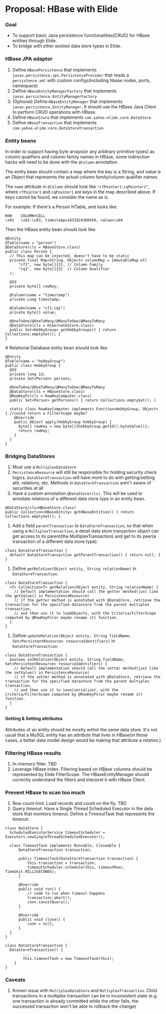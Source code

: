 # Proposal: HBase with Elide

### Goal
- To support basic Java persistence functionalities(CRUD) for HBase entities through Elide.
- To bridge with other existed data store types in Elide.

### HBase JPA adaptor
1. Define `HBasePersistence` that implements `javax.persistence.spi.PersistenceProvider` that reads a `persistence.xml` with custom configs(including hbase nodes, ports, namespace)
1. Define `HBaseEntityManagerFactory` that implements `javax.persistence.EntityManagerFactory`
1. (Optional) Define `HBaseEntityManager` that implements `javax.persistence.EntityManager`. It should use the HBase Java Client to perform CRUD operations with HBase.
1. Define `HBaseStore` that implements `com.yahoo.elide.core.DataStore`
1. Define `HBaseTransaction` that implements `com.yahoo.elide.core.DataStoreTransaction`

### Entity beans
In order to support having byte arrays(or any arbitrary primitive types) as column qualifiers and column family names in HBase, some indirection hacks will need to be done with the `@Column` annotation.

The entity bean should contain a map where the key is a String, and value is an Object that represents the actual column family/column qualifier names.

The `name` attribute in `@Column` should look like `"cfPointer1:cqPointer1"`, where `cfPointer1` and `cqPointer1` are keys in the map described above. If keys cannot be found, we consider the name as is.

For example:
If there's a Person HTable, and looks like:  
```
ROW    COLUMN+CELL
\x01   \x02:\x03, timestamp=1431924360459, value=\x04
```

Then the HBase entity bean should look like:
```
@Entity
@Table(name = "person")
@DataStore(cls = HBaseStore.class)
public class Person {
  // This map can be injected, doesn't have to be static
  private final Map<String, Object> columnMap = ImmutableMap.of(
      "cf1", new byte[]{2}, // Column Family
      "cq1", new byte[]{3}  // Column Qualifier
  );

  @Id
  private byte[] rowKey;

  @Column(name = "timestamp")
  private Long timestamp;

  @Column(name = "cf1:cq1")
  private byte[] value;

  @OneToOne/@OneToMany/@ManyToOne/@ManyToMany
  @DataStore(cls = HibernateStore.class)
  public Set<HobbyGroup> getHobbyGroups() { return Collections.emptySet(); }
}
```

A Relational Database entity bean should look like:
```
@Entity
@Table(name = "hobbyGroup")
public class HobbyGroup {
  @Id
  private long id;
  private Set<Person> persons;

  @OneToOne/@OneToMany/@ManyToOne/@ManyToMany
  @DataStore(cls = HBaseStore.class)
  @RowKeyFn(cls = RowKeyComputer.class)
  public Set<Person> getPersons() { return Collections.emptySet(); }

  static class RowKeyComputer implements Function<HobbyGroup, Object> { //could return a FilterScope maybe?
    @Override
    public Object apply(HobbyGroup hobbyGroup) {
      byte[] rowKey = new byte[]{hobbyGroup.getId().byteValue()};
      return rowKey;
    }
  }
}
```

### Bridging DataStores
1. Must use a `MultiplexDataStore`
1. `PersistenceResource` will still be responsible for holding security check logics. `DataStoreTransaction` will have more to do with getting/setting attr, relations, etc. Methods in `DataStoreTransaction` aren't aware of securities at all
1. Have a custom annotation `@DataStore(cls)`. This will be used to annotate relations of a different data store type in an entity bean.
```
@DataStore(cls=HBaseStore.class)
public Collection<HBaseEntity> getHBaseEntities() { return Collections.emptySet(); }
```
1. Add a field `parentTransaction` to `DataStoreTransaction`, so that when using a `MultiplexTransaction`, a detail data store transaction object can get access to its parent(the MultiplexTransaction) and get to its peer(a transaction of a different data store type):
```
class DataStoreTransaction {
  default DataStoreTransaction getParentTransaction() { return null; }
}
```
1. Define `getRelation(Object entity, String relationName)` in `DataStoreTransaction`:
```
class DataStoreTransaction {
  <T> Collection<T> getRelation(Object entity, String relationName) {
    // Default implementation should call the getter method(just like the getValue() in PersistenceResource)
    // if the getter method is annotated with @DataStore, retrieve the transaction for the specified datastore from the parent multiplex transaction,
    // and then use it to loadObjects, with the Criteria/FilterScope computed by @RowKeyFn(or maybe rename it) function.
  }
}
```
1. Define `updateRelation(Object entity, String fieldName, Set<PersistentResource> resourceIdentifiers)` in `DataStoreTransaction`:
```
class DataStoreTransaction {
  boolean setRelation(Object entity, String fieldName, Set<PersistentResource> resourceIdentifiers) {
    // Default implementation should call the setter method(just like the setValue() in PersistenceResource)
    // if the setter method is annotated with @DataStore, retrieve the transaction for the specified datastore from the parent multiplex transaction,
    // and then use it to save(serialize), with the Criteria/FilterScope computed by @RowKeyFn(or maybe rename it) function.
  }
}
```

#### Getting & Setting attributes
Attributes of an entity should be mostly within the same data store. It's not usual that a MySQL entity has an *attribute* that lives in HBase(in those cases, a better data model design would be making that attribute a relation.)

### Filtering HBase results
1. In-memory filter. TBD
1. Leverage HBase index. Filtering based on HBase columns should be represented by Elide FilterScope. The HBaseEntityManager should correctly understand the filters and interpret it with HBase Client.

### Prevent HBase to scan too much
1. Row count limit. Load records and count on the fly. TBD
1. Query timeout. Have a Single Thread Scheduled Executor in the data store that monitors timeout. Define a TimeoutTask that represents the timeout:
  ```
  class DataStore {
    ScheduledExecutorService timeoutScheduler = Executors.newSingleThreadScheduledExecutor();

    class TimeoutTask implements Runnable, Closeable {
        DataStoreTransaction transaction;

        public TimeoutTask(DataStoreTransaction transaction) {
            this.transaction = transaction;
            timeoutScheduler.schedule(this, timeoutMsec, TimeUnit.MILLISECONDS);
        }

        @Override
        public void run() {
            // code to run when timeout happens
            transaction.abort();
            conn.cancelQuery();
        }

        @Override
        public void close() {
            conn = null;
        }
    }
  }

  class DataStoreTransaction {
    DataStoreTransaction() {
          ...
          this.timeoutTask = new TimeoutTask(this);
      }
  }
  ```

### Caveats
1. Known issue with `MultiplexDataStore` and `MultiplexTransaction`. Child transactions in a multiplex transaction can be in inconsistent state (e.g. one transaction is already committed while the other fails, the successed transaction won't be able to rollback the change)
